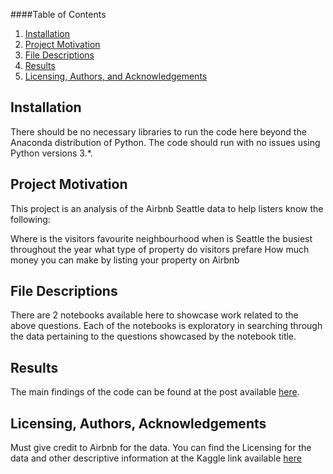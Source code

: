 ####Table of Contents
1. [Installation](#installation)
2. [Project Motivation](#motivation)
3. [File Descriptions](#files)
4. [Results](#results)
5. [Licensing, Authors, and Acknowledgements](#licensing)


## Installation <a name="installation"></a>

There should be no necessary libraries to run the code here beyond the Anaconda distribution of Python. The code should run with no issues using Python versions 3.*.

## Project Motivation<a name="motivation"></a>

This project is an analysis of the Airbnb Seattle data to help listers know the following:

Where is the visitors favourite neighbourhood
when is Seattle the busiest throughout the year
what type of property do visitors prefare 
How much money you can make by listing your property on Airbnb


## File Descriptions <a name="files"></a>

There are 2 notebooks available here to showcase work related to the above questions. Each of the notebooks is exploratory in searching through the data pertaining to the questions showcased by the notebook title.

## Results<a name="results"></a>

The main findings of the code can be found at the post available [here](https://sarah-rabiee.medium.com/airbnb-101-a-guide-on-listing-your-property-in-seattle-e00a301b5d3c).

## Licensing, Authors, Acknowledgements<a name="licensing"></a>

Must give credit to Airbnb for the data. You can find the Licensing for the data and other descriptive information at the Kaggle link available [here](https://www.kaggle.com/airbnb/seattle/download)